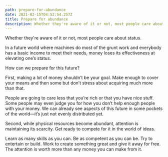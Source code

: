 ```yaml
---
path: prepare-for-abundance
date: 2021-02-15T04:52:54.257Z
title: Prepare for abundance
description: Whether they're aware of it or not, most people care about status.
---
```

Whether they're aware of it or not, most people care about status.

In a future world where machines do most of the grunt work and everybody has a basic income to meet their needs, money loses its effectiveness at elevating one’s status.

How can we prepare for this future?

First, making a lot of money shouldn’t be your goal. Make enough to cover your means and then some but don’t stress about acquiring much more than that. 

People are going to care less that you’re rich or that you have nice stuff. Some people may even judge you for how you don’t help enough people with your money. We can already see aspects of this future in some pockets of the world—it’s just not evenly distributed yet.

Second, while physical resources become abundant, attention is maintaining its scarcity. Get ready to compete for it in the world of ideas. 

Learn as many skills as you can. Be as competent as you can be. Try to entertain or build. Work to create something great and give it away for free. The attention is worth more than any money you can make from it.